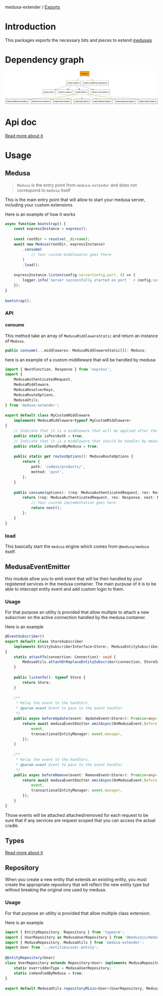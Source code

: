 medusa-extender / [Exports](modules.md)

# Introduction

This packages exports the necessary bits and pieces to extend [medusajs](https://github.com/medusajs/medusa)

# Dependency graph

<img src="/assets/medusa-extender.jpeg"
     onerror="if (this.src != './media/medusa-extender.jpeg') this.src = './media/medusa-extender.jpeg';"
     alt="Dependency graph" />

# Api doc

[Read more about it](./docs)

# Usage

## Medusa

> `Medusa` is the entry point from `medusa-extender` and does not correspond to `medusa` itself

This is the main entry point that will allow to start your medusa server, including your custom extensions.

Here is an example of how it works

```typescript
async function bootstrap() {
    const expressInstance = express();
    
    const rootDir = resolve(__dirname);
    await new Medusa(rootDir, expressInstance)
        .consume(
            // Your custom middlewares goes there
        )
        .load();
    
    expressInstance.listen(config.serverConfig.port, () => {
        logger.info('Server successfully started on port ' + config.serverConfig.port);
    });
}

bootstrap();
```

### API

#### consume

This method take an array of `MedusaMiddlewareStatic` and return an instance of `Medusa`.

````typescript
public consume(...middlewares: MedusaMiddlewareStatic[]): Medusa;
````

here is an example of a custom middleware that will be handled by medusa

```typescript
import { NextFunction, Response } from 'express';
import {
	MedusaAuthenticatedRequest,
	MedusaMiddleware,
	MedusaResolverKeys,
	MedusaRouteOptions,
	MedusaUtils,
} from 'medusa-extender';

export default class MyCustomMiddleware
	implements MedusaMiddleware<typeof MyCustomMiddleware>
{
    // Indicate that it is a middleware that will be applied after the authentication
	public static isPostAuth = true;
    // Indicate that it is a middleware that should be handler by medusa. Otherwise it is manage by your project
	public static isHandledByMedusa = true;

	public static get routesOptions(): MedusaRouteOptions {
		return {
			path: '/admin/products/',
			method: 'post',
		};
	}

	public consume(options): (req: MedusaAuthenticatedRequest, res: Response, next: NextFunction) => void | Promise<void> {
		return (req: MedusaAuthenticatedRequest, res: Response, next: NextFunction): void => {
            // Your custom implementation goes here
			return next();
		};
	}
}
```

### load

This basically start the `medusa` engine which comes from `@medusa/medusa` itself.

## MedusaEventEmitter

this module allow you to emit event that will be then handled by your registered services in the medusa container.
The main purpuse of it is to be able to intercept entity event and add custom login to them.

### Usage

For that purpose an utility is provided that allow multiple to attach a new subscriver on the active connection
handled by the medusa container.

Here is an example

```typescript
@EventSubscriber()
export default class StoreSubscriber
	implements EntitySubscriberInterface<Store>, MedusaEntitySubscriber<typeof StoreSubscriber>
{
	static attachTo(connection: Connection): void {
        MedusaUtils.attachOrReplaceEntitySubscriber(connection, StoreSubscriber);
    }

	public listenTo(): typeof Store {
		return Store;
	}

	/**
	 * Relay the event to the handlers.
	 * @param event Event to pass to the event handler
	 */
	public async beforeUpdate(event: UpdateEvent<Store>): Promise<any> {
		return await medusaEventEmitter.emitAsync(OnMedusaEvent.Before.UpdateEvent(Store), {
			event,
			transactionalEntityManager: event.manager,
		});
	}

	/**
	 * Relay the event to the handlers.
	 * @param event Event to pass to the event handler
	 */
	public async beforeRemove(event: RemoveEvent<Store>): Promise<any> {
		return await medusaEventEmitter.emitAsync(OnMedusaEvent.Before.RemoveEvent(Store), {
			event,
			transactionalEntityManager: event.manager,
		});
	}
}
```
Those events will be attached attached/removed for each request to be sure that if any
services are request scoped that you can access the actual cradle.

## Types

[Read more about it](./docs/modules/types.md)

## Repository

When you create a new entity that extends an existing entity, you must create the
appropriate repository that will reflect the new entity type but without breaking the 
original one used by medusa.

### Usage

For that purpose an utility is provided that allow multiple class extension.

Here is an example

```typescript
import { EntityRepository, Repository } from 'typeorm';
import { UserRepository as MedusaUserRepository } from '@medusajs/medusa/dist/repositories/user';
import { MedusaRepository, MedusaUtils } from 'medusa-extender';
import User from '../entities/user.entity';

@EntityRepository(User)
class UserRepository extends Repository<User> implements MedusaRepository<MedusaUserRepository, typeof UserRepository> {
	static overriddenType = MedusaUserRepository;
	static isHandledByMedusa = true;
}

export default MedusaUtils.repositoryMixin<User>(UserRepository, MedusaUserRepository);
```
